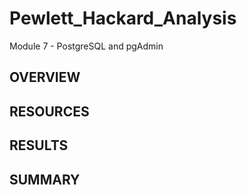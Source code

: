 # Pewlett_Hackard_Analysis
Module 7 - PostgreSQL and pgAdmin

## OVERVIEW

## RESOURCES


## RESULTS


## SUMMARY

